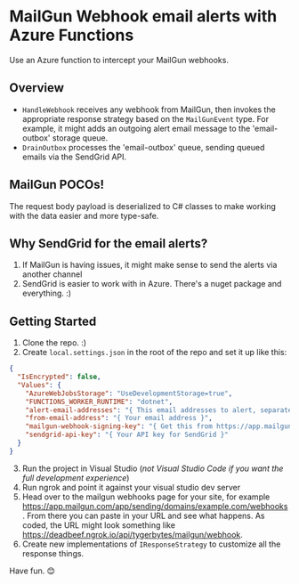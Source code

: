 ﻿# MailGun Webhook email alerts with Azure Functions

Use an Azure function to intercept your MailGun webhooks.

## Overview

* `HandleWebhook` receives any webhook from MailGun, then invokes the appropriate response strategy based on the `MailGunEvent` type. For example, it might adds an outgoing alert email message to the 'email-outbox' storage queue.
* `DrainOutbox` processes the 'email-outbox' queue, sending queued emails via the SendGrid API.

## MailGun POCOs!

The request body payload is deserialized to C# classes to make working with the data easier and more type-safe.

## Why SendGrid for the email alerts?

1. If MailGun is having issues, it might make sense to send the alerts via another channel
2. SendGrid is easier to work with in Azure. There's a nuget package and everything. :)

## Getting Started

1. Clone the repo. :)
2. Create `local.settings.json` in the root of the repo and set it up like this:

```json
{
  "IsEncrypted": false,
  "Values": {
    "AzureWebJobsStorage": "UseDevelopmentStorage=true",
    "FUNCTIONS_WORKER_RUNTIME": "dotnet",
    "alert-email-addresses": "{ This email addresses to alert, separated by semicolons ';' }",
    "from-email-address": "{ Your email address }",    
    "mailgun-webhook-signing-key": "{ Get this from https://app.mailgun.com/app/account/security/api_keys }",
    "sendgrid-api-key": "{ Your API key for SendGrid }"
  }
}
```

3. Run the project in Visual Studio (*not Visual Studio Code if you want the full development experience*)
4. Run ngrok and point it against your visual studio dev server
5. Head over to the mailgun webhooks page for your site, for example https://app.mailgun.com/app/sending/domains/example.com/webhooks. From there you can paste in your URL and see what happens. As coded, the URL might look something like https://deadbeef.ngrok.io/api/tygerbytes/mailgun/webhook.
6. Create new implementations of `IResponseStrategy` to customize all the response things.

Have fun. 😊
